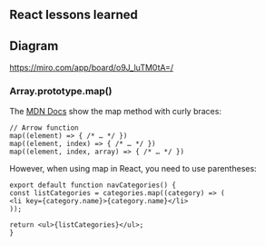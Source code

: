 ## React lessons learned

## Diagram

https://miro.com/app/board/o9J_luTM0tA=/

### Array.prototype.map()

The [MDN Docs](https://developer.mozilla.org/en-US/docs/Web/JavaScript/Reference/Global_Objects/Array/map) show the map method with curly braces:

```
// Arrow function
map((element) => { /* … */ })
map((element, index) => { /* … */ })
map((element, index, array) => { /* … */ })

```

However, when using map in React, you need to use parentheses:

```
export default function navCategories() {
const listCategories = categories.map((category) => (
<li key={category.name}>{category.name}</li>
));

return <ul>{listCategories}</ul>;
}
```
